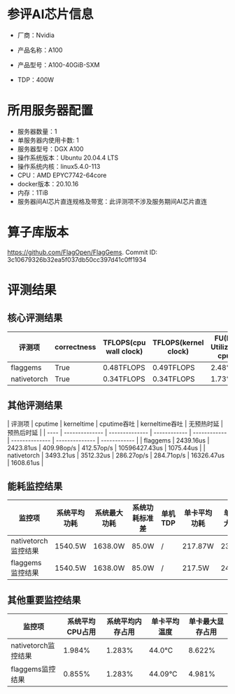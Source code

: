 # 参评AI芯片信息

* 厂商：Nvidia

* 产品名称：A100
* 产品型号：A100-40GiB-SXM
* TDP：400W

# 所用服务器配置

* 服务器数量：1
* 单服务器内使用卡数: 1
* 服务器型号：DGX A100
* 操作系统版本：Ubuntu 20.04.4 LTS
* 操作系统内核：linux5.4.0-113
* CPU：AMD EPYC7742-64core
* docker版本：20.10.16
* 内存：1TiB
* 服务器间AI芯片直连规格及带宽：此评测项不涉及服务期间AI芯片直连

# 算子库版本

https://github.com/FlagOpen/FlagGems. Commit ID: 3c10679326b32ea5f037db50cc397d41c0ff1934

# 评测结果

## 核心评测结果

| 评测项  | correctness | TFLOPS(cpu wall clock) | TFLOPS(kernel clock) | FU(FLOPS Utilization)-cputime | FU-kerneltime |
| ---- | -------------- | -------------- | ------------ | ------ | ----- |
| flaggems | True    | 0.48TFLOPS       | 0.49TFLOPS        | 2.48% | 2.5% |
| nativetorch | True    | 0.34TFLOPS      | 0.34TFLOPS      | 1.73%      | 1.72%    |

## 其他评测结果

| 评测项  | cputime | kerneltime | cputime吞吐 | kerneltime吞吐 | 无预热时延 | 预热后时延 |
| ---- | -------------- | -------------- | ------------ | ------------ | -------------- | -------------- | ------------ |
| flaggems | 2439.16us       | 2423.81us        | 409.98op/s | 412.57op/s | 10596427.43us | 1075.44us |
| nativetorch | 3493.21us       | 3512.32us        | 286.27op/s | 284.71op/s | 16326.47us | 1608.61us |

## 能耗监控结果

| 监控项  | 系统平均功耗  | 系统最大功耗  | 系统功耗标准差 | 单机TDP | 单卡平均功耗 | 单卡最大功耗 | 单卡功耗标准差 | 单卡TDP |
| ---- | ------- | ------- | ------- | ----- | ------------ | ------------ | ------------- | ----- |
| nativetorch监控结果 | 1540.5W | 1638.0W | 85.0W   | /     | 217.87W       | 233.0W      | 18.73W        | 400W  |
| flaggems监控结果 | 1540.5W | 1638.0W | 85.0W   | /     | 217.5W       | 249.0W      | 17.74W        | 400W  |

## 其他重要监控结果

| 监控项  | 系统平均CPU占用 | 系统平均内存占用 | 单卡平均温度 | 单卡最大显存占用 |
| ---- | --------- | -------- | ------------ | -------------- |
| nativetorch监控结果 | 1.984%    | 1.283%   | 44.0°C       | 8.622%        |
| flaggems监控结果 | 0.855%    | 1.283%   | 44.09°C       | 4.981%        |

